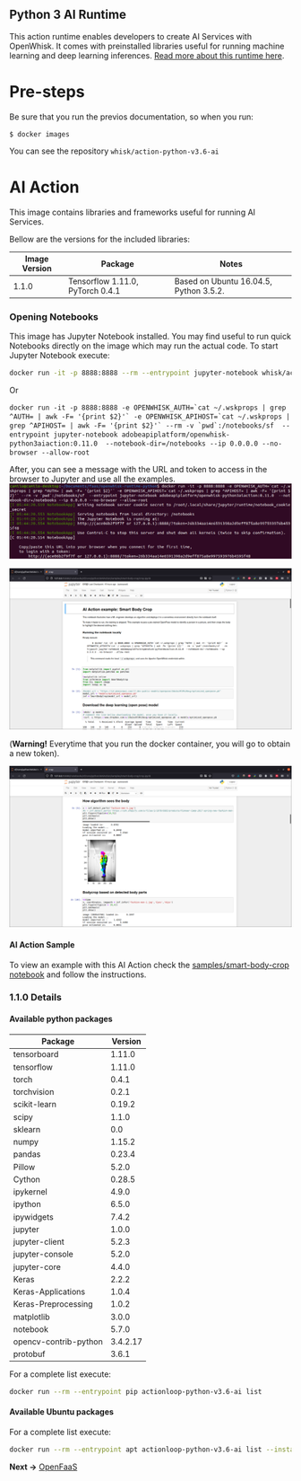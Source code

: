 ## Python 3 AI Runtime
This action runtime enables developers to create AI Services with OpenWhisk. It comes with preinstalled libraries useful for running machine learning and deep learning inferences. [Read more about this runtime here](./core/python3AiAction).

# Pre-steps

Be sure that you run the previos documentation, so when you run:

```
$ docker images
```

You can see  the repository `whisk/action-python-v3.6-ai`

# AI Action

This image contains libraries and frameworks useful for running AI Services.

Bellow are the versions for the included libraries:

| Image Version | Package | Notes |
| ------------- | ------- | ----- |
| 1.1.0      | Tensorflow 1.11.0, PyTorch 0.4.1 | Based on Ubuntu 16.04.5, Python 3.5.2.

### Opening Notebooks

This image has Jupyter Notebook installed. You may find useful to run quick Notebooks directly on the image which may run the actual code. To start Jupyter Notebook execute:

```bash
docker run -it -p 8888:8888 --rm --entrypoint jupyter-notebook whisk/action-python-v3.6-ai  --notebook-dir=/notebooks --ip 0.0.0.0 --no-browser --allow-root
```

Or

```
docker run -it -p 8888:8888 -e OPENWHISK_AUTH=`cat ~/.wskprops | grep ^AUTH= | awk -F= '{print $2}'` -e OPENWHISK_APIHOST=`cat ~/.wskprops | grep ^APIHOST= | awk -F= '{print $2}'` --rm -v `pwd`:/notebooks/sf  --entrypoint jupyter-notebook adobeapiplatform/openwhisk-python3aiaction:0.11.0  --notebook-dir=/notebooks --ip 0.0.0.0 --no-browser --allow-root
```

After, you can see a message with the URL and token to access in the browser to Jupyter and use all the examples.
![Docker OpenWhisk AI Action](images/openwhisk_action.png)


![Jupyter Notebook](images/python_tensorflow_notebook.png)


(**Warning!** Everytime that you run the docker container, you will go to obtain a new token).

![Jupyter Notebook](images/python_tensorflow_notebook_2.png)

#### AI Action Sample

To view an example with this AI Action check the [samples/smart-body-crop notebook](./samples/smart-body-crop/crop.ipynb) and follow the instructions.

### 1.1.0 Details
#### Available python packages

| Package               | Version               |
| --------------------- | --------------------- |
| tensorboard           | 1.11.0                |
| tensorflow            | 1.11.0                |
| torch                 | 0.4.1                 |
| torchvision           | 0.2.1                 |
| scikit-learn          | 0.19.2                |
| scipy                 | 1.1.0                 |
| sklearn               | 0.0                   |
| numpy                 | 1.15.2                |
| pandas                | 0.23.4                |
| Pillow                | 5.2.0                 |
| Cython                | 0.28.5                |
| ipykernel             | 4.9.0                 |
| ipython               | 6.5.0                 |
| ipywidgets            | 7.4.2                 |
| jupyter               | 1.0.0                 |
| jupyter-client        | 5.2.3                 |
| jupyter-console       | 5.2.0                 |
| jupyter-core          | 4.4.0                 |
| Keras                 | 2.2.2                 |
| Keras-Applications    | 1.0.4                 |
| Keras-Preprocessing   | 1.0.2                 |
| matplotlib            | 3.0.0                 |
| notebook              | 5.7.0                 |
| opencv-contrib-python | 3.4.2.17              |
| protobuf              | 3.6.1                 |

For a complete list execute:

```bash
docker run --rm --entrypoint pip actionloop-python-v3.6-ai list
```

#### Available Ubuntu packages

For a complete list execute:

```bash
docker run --rm --entrypoint apt actionloop-python-v3.6-ai list --installed
```

**Next ->** [OpenFaaS](../openfaas/README.md)